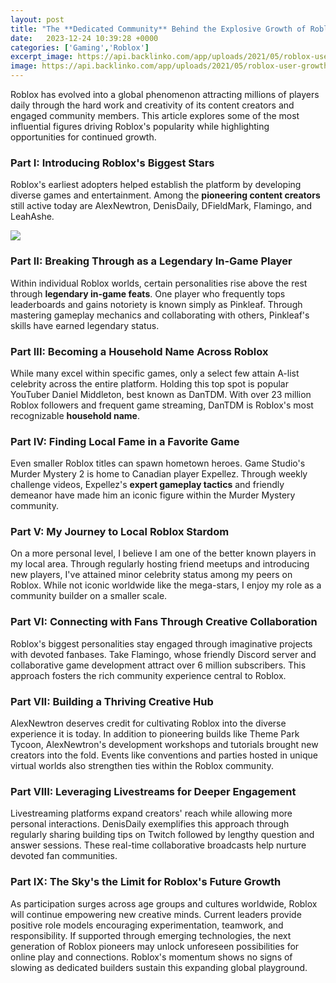 ```yaml
---
layout: post
title: "The **Dedicated Community** Behind the Explosive Growth of Roblox"
date:   2023-12-24 10:39:28 +0000
categories: ['Gaming','Roblox']
excerpt_image: https://api.backlinko.com/app/uploads/2021/05/roblox-user-growth-1440x1094.png
image: https://api.backlinko.com/app/uploads/2021/05/roblox-user-growth-1440x1094.png
---
```


Roblox has evolved into a global phenomenon attracting millions of players daily through the hard work and creativity of its content creators and engaged community members. This article explores some of the most influential figures driving Roblox's popularity while highlighting opportunities for continued growth.
### Part I: Introducing Roblox's Biggest Stars
Roblox's earliest adopters helped establish the platform by developing diverse games and entertainment. Among the **pioneering content creators** still active today are AlexNewtron, DenisDaily, DFieldMark, Flamingo, and LeahAshe. 

![](https://api.backlinko.com/app/uploads/2021/05/roblox-user-growth-1440x1094.png)
### Part II: Breaking Through as a Legendary In-Game Player 
Within individual Roblox worlds, certain personalities rise above the rest through **legendary in-game feats**. One player who frequently tops leaderboards and gains notoriety is known simply as Pinkleaf. Through mastering gameplay mechanics and collaborating with others, Pinkleaf's skills have earned legendary status.
### Part III: Becoming a Household Name Across Roblox
While many excel within specific games, only a select few attain A-list celebrity across the entire platform. Holding this top spot is popular YouTuber Daniel Middleton, best known as DanTDM. With over 23 million Roblox followers and frequent game streaming, DanTDM is Roblox's most recognizable **household name**.
### Part IV: Finding Local Fame in a Favorite Game  
Even smaller Roblox titles can spawn hometown heroes. Game Studio's Murder Mystery 2 is home to Canadian player Expellez. Through weekly challenge videos, Expellez's **expert gameplay tactics** and friendly demeanor have made him an iconic figure within the Murder Mystery community.
### Part V: My Journey to Local Roblox Stardom
On a more personal level, I believe I am one of the better known players in my local area. Through regularly hosting friend meetups and introducing new players, I've attained minor celebrity status among my peers on Roblox. While not iconic worldwide like the mega-stars, I enjoy my role as a community builder on a smaller scale.
### Part VI: Connecting with Fans Through Creative Collaboration  
Roblox's biggest personalities stay engaged through imaginative projects with devoted fanbases. Take Flamingo, whose friendly Discord server and collaborative game development attract over 6 million subscribers. This approach fosters the rich community experience central to Roblox.
### Part VII: Building a Thriving Creative Hub  
AlexNewtron deserves credit for cultivating Roblox into the diverse experience it is today. In addition to pioneering builds like Theme Park Tycoon, AlexNewtron's development workshops and tutorials brought new creators into the fold. Events like conventions and parties hosted in unique virtual worlds also strengthen ties within the Roblox community.  
### Part VIII: Leveraging Livestreams for Deeper Engagement
Livestreaming platforms expand creators' reach while allowing more personal interactions. DenisDaily exemplifies this approach through regularly sharing building tips on Twitch followed by lengthy question and answer sessions. These real-time collaborative broadcasts help nurture devoted fan communities.
### Part IX: The Sky's the Limit for Roblox's Future Growth
As participation surges across age groups and cultures worldwide, Roblox will continue empowering new creative minds. Current leaders provide positive role models encouraging experimentation, teamwork, and responsibility. If supported through emerging technologies, the next generation of Roblox pioneers may unlock unforeseen possibilities for online play and connections. Roblox's momentum shows no signs of slowing as dedicated builders sustain this expanding global playground.